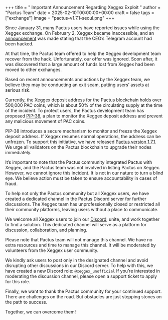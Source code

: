 +++
title = " Important Announcement Regarding Xeggex Exploit "
author = "Pactus Team"
date = 2025-02-10T00:00:00+00:00
draft = false
tags = ["exchange"]
image = "pactus-v1.7.1-seoul.png"
+++

Since January 31, many Pactus users have reported issues while using the Xeggex exchange.
On February 2, Xeggex became inaccessible, and an
[announcement](https://x.com/xeggex/status/1886347642281574564) was made stating that
the CEO’s Telegram account had been hacked.

At that time, the Pactus team offered to help the Xeggex development team recover from the hack.
Unfortunately, our offer was ignored.
Soon after, it was discovered that a large amount of funds lost from Xeggex had been moved to other exchanges.

Based on recent announcements and actions by the Xeggex team,
we believe they may be conducting an exit scam, putting users’ assets at serious risk.

Currently, the Xeggex deposit address for the Pactus blockchain holds over 500,000 PAC coins,
which is about 50% of the circulating supply at the time of the incident.
To protect users, the Pactus development team has proposed [PIP-38](https://pips.pactus.org/PIPs/pip-38), a plan to
monitor the Xeggex deposit address and prevent any malicious movement of PAC coins.

PIP-38 introduces a secure mechanism to monitor and freeze the Xeggex deposit address.
If Xeggex resumes normal operations, the address can be unfrozen.
To support this initiative, we have released
[Pactus version 1.7.1](https://github.com/pactus-project/pactus/releases/tag/v1.7.1/).
We urge all validators on the Pactus blockchain to upgrade their nodes immediately.

It’s important to note that the Pactus community integrated Pactus with Xeggex,
and the Pactus team was not involved in listing Pactus on Xeggex.
However, we cannot ignore this incident.
It is not in our nature to turn a blind eye. We believe action must be taken to ensure accountability in cases of fraud.

To help not only the Pactus community but all Xeggex users,
we have created a dedicated channel in the Pactus Discord server for further discussions.
The Xeggex team has unprofessionally closed or restricted all their community platforms,
leaving users without a place to communicate.

We welcome all Xeggex users to join our [Discord](https://discord.gg/pactus),
unite, and work together to find a solution.
This dedicated channel will serve as a platform for discussion, collaboration, and planning.

Please note that Pactus team will not manage this channel.
We have no extra resources and time to manage this channel.
It will be moderated by volunteers from the Xeggex user community.

We kindly ask users to post only in the designated channel and avoid disrupting other discussions in our Discord server.
To help with this, we have created a new Discord role: `@xeggex_unofficial`
If you’re interested in moderating the discussion channel, please open a support ticket to apply for this role.

Finally, we want to thank the Pactus community for your continued support.
There are challenges on the road. But obstacles are just stepping stones on the path to success.

Together, we can overcome them!
